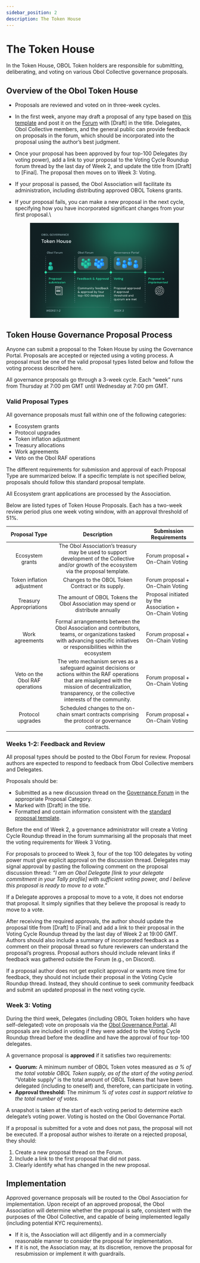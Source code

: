 ```yaml
---
sidebar_position: 2
description: The Token House
---
```


# The Token House

In the Token House, OBOL Token holders are responsible for submitting, deliberating, and voting on various Obol Collective governance proposals.

## Overview of the Obol Token House

* Proposals are reviewed and voted on in three-week cycles.
* In the first week, anyone may draft a proposal of any type based on [this template](https://community.obol.org/t/proposal-template/208) and post it on the [Forum](https://community.obol.org/) with \[Draft] in the title. Delegates, Obol Collective members, and the general public can provide feedback on proposals in the forum, which should be incorporated into the proposal using the author’s best judgment.
* Once your proposal has been approved by four top-100 Delegates (by voting power), add a link to your proposal to the Voting Cycle Roundup forum thread by the last day of Week 2, and update the title from \[Draft] to \[Final]. The proposal then moves on to Week 3: Voting.
* If your proposal is passed, the Obol Association will facilitate its administration, including distributing approved OBOL Tokens grants.
*   If your proposal fails, you can make a new proposal in the next cycle, specifying how you have incorporated significant changes from your first proposal.\


    <figure><img src="../../.gitbook/assets/Token_house.png" alt=""><figcaption></figcaption></figure>

## Token House Governance Proposal Process

Anyone can submit a proposal to the Token House by using the Governance Portal. Proposals are accepted or rejected using a voting process. A proposal must be one of the valid proposal types listed below and follow the voting process described here.

All governance proposals go through a 3-week cycle. Each “week” runs from Thursday at 7:00 pm GMT until Wednesday at 7:00 pm GMT.

### Valid Proposal Types

All governance proposals must fall within one of the following categories:

* Ecosystem grants
* Protocol upgrades
* Token inflation adjustment
* Treasury allocations
* Work agreements
* Veto on the Obol RAF operations

The different requirements for submission and approval of each Proposal Type are summarized below. If a specific template is not specified below, proposals should follow this standard proposal template.

All Ecosystem grant applications are processed by the Association.

Below are listed types of Token House Proposals. Each has a two-week review period plus one week voting window, with an approval threshold of 51%.

|          Proposal Type          |                                                                                                      Description                                                                                                      | Submission Requirements                                 |
| :-----------------------------: | :-------------------------------------------------------------------------------------------------------------------------------------------------------------------------------------------------------------------: | ------------------------------------------------------- |
|         Ecosystem grants        |                                     The Obol Association’s treasury may be used to support development of the Collective and/or growth of the ecosystem via the proposal template.                                    | Forum proposal + On-Chain Voting                        |
|    Token inflation adjustment   |                                                                                   Changes to the OBOL Token Contract or its supply.                                                                                   | Forum proposal + On-Chain Voting                        |
|     Treasury Appropriations     |                                                                    The amount of OBOL Tokens the Obol Association may spend or distribute annually                                                                    | Proposal initiated by the Association + On-Chain Voting |
|         Work agreements         |                     Formal arrangements between the Obol Association and contributors, teams, or organizations tasked with advancing specific initiatives or responsibilities within the ecosystem                    | Forum proposal + On-Chain Voting                        |
| Veto on the Obol RAF operations | The veto mechanism serves as a safeguard against decisions or actions within the RAF operations that are misaligned with the mission of decentralization, transparency, or the collective interests of the community. | Forum proposal + On-Chain Voting                        |
|        Protocol upgrades        |                                                           Scheduled changes to the on-chain smart contracts comprising the protocol or governance contracts.                                                          | Forum proposal + On-Chain Voting                        |

### Weeks 1-2: Feedback and Review

All proposal types should be posted to the Obol Forum for review. Proposal authors are expected to respond to feedback from Obol Collective members and Delegates.

Proposals should be:

* Submitted as a new discussion thread on the [Governance Forum](http://community.obol.tech/) in the appropriate Proposal Category.
* Marked with \[Draft] in the title.
* Formatted and contain information consistent with the [standard proposal template](https://community.obol.org/t/proposal-template/208).

Before the end of Week 2, a governance administrator will create a Voting Cycle Roundup thread in the forum summarising all the proposals that meet the voting requirements for Week 3 Voting.

For proposals to proceed to Week 3, four of the top 100 delegates by voting power must give explicit approval on the discussion thread. Delegates may signal approval by pasting the following comment on the proposal discussion thread: _”I am an Obol Delegate \[link to your delegate commitment in your Tally profile] with sufficient voting power, and I believe this proposal is ready to move to a vote."_

If a Delegate approves a proposal to move to a vote, it does not endorse that proposal. It simply signifies that they believe the proposal is ready to move to a vote.

After receiving the required approvals, the author should update the proposal title from \[Draft] to \[Final] and add a link to their proposal in the Voting Cycle Roundup thread by the last day of Week 2 at 19:00 GMT. Authors should also include a summary of incorporated feedback as a comment on their proposal thread so future reviewers can understand the proposal’s progress. Proposal authors should include relevant links if feedback was gathered outside the Forum (e.g., on Discord).

If a proposal author does not get explicit approval or wants more time for feedback, they should not include their proposal in the Voting Cycle Roundup thread. Instead, they should continue to seek community feedback and submit an updated proposal in the next voting cycle.

### Week 3: Voting

During the third week, Delegates (including OBOL Token holders who have self-delegated) vote on proposals via the [Obol Governance Portal](https://vote.obol.org/). All proposals are included in voting if they were added to the Voting Cycle Roundup thread before the deadline and have the approval of four top-100 delegates.

A governance proposal is **approved** if it satisfies two requirements:

* **Quorum:** A minimum number of OBOL Token votes measured as _a % of the total votable OBOL Token supply, as of the start of the voting period._ “Votable supply” is the total amount of OBOL Tokens that have been delegated (including to oneself) and, therefore, can participate in voting.
* **Approval threshold:** The minimum _% of votes cast in support relative to the total number of votes._

A snapshot is taken at the start of each voting period to determine each delegate’s voting power. Voting is hosted on the Obol Governance Portal.

If a proposal is submitted for a vote and does not pass, the proposal will not be executed. If a proposal author wishes to iterate on a rejected proposal, they should:

1. Create a new proposal thread on the Forum.
2. Include a link to the first proposal that did not pass.
3. Clearly identify what has changed in the new proposal.

## Implementation

Approved governance proposals will be routed to the Obol Association for implementation. Upon receipt of an approved proposal, the Obol Association will determine whether the proposal is safe, consistent with the purposes of the Obol Collective, and capable of being implemented legally (including potential KYC requirements).

* If it is, the Association will act diligently and in a commercially reasonable manner to consider the proposal for implementation.
* If it is not, the Association may, at its discretion, remove the proposal for resubmission or implement it with guardrails.

